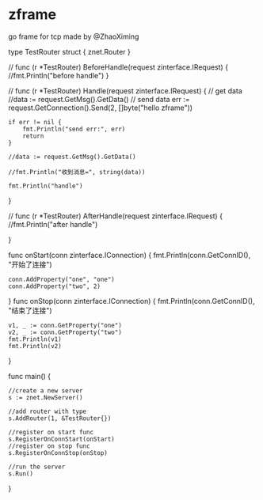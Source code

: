 # zframe
go frame for tcp
                                                    made by @ZhaoXiming

type TestRouter struct {
	znet.Router
}

//
func (r *TestRouter) BeforeHandle(request zinterface.IRequest) {
	//fmt.Println("before handle")
}

//
func (r *TestRouter) Handle(request zinterface.IRequest) {
    // get data
    //data := request.GetMsg().GetData()
    // send data
	err := request.GetConnection().Send(2, []byte("hello zframe"))

	if err != nil {
		fmt.Println("send err:", err)
		return
	}

	//data := request.GetMsg().GetData()

	//fmt.Println("收到消息=", string(data))

	fmt.Println("handle")
}

//
func (r *TestRouter) AfterHandle(request zinterface.IRequest) {
	//fmt.Println("after handle")

}


func onStart(conn zinterface.IConnection) {
	fmt.Println(conn.GetConnID(), "开始了连接")

	conn.AddProperty("one", "one")
	conn.AddProperty("two", 2)

}
func onStop(conn zinterface.IConnection) {
	fmt.Println(conn.GetConnID(), "结束了连接")

	v1, _ := conn.GetProperty("one")
	v2, _ := conn.GetProperty("two")
	fmt.Println(v1)
	fmt.Println(v2)
}

func main() {

    //create a new server
	s := znet.NewServer()

    //add router with type
	s.AddRouter(1, &TestRouter{})

    //register on start func
	s.RegisterOnConnStart(onStart)
	//register on stop func
	s.RegisterOnConnStop(onStop)

    //run the server
	s.Run()

}